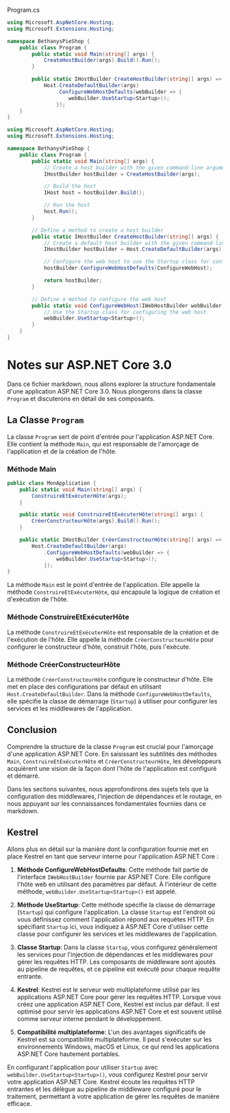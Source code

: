 Program.cs
```csharp
using Microsoft.AspNetCore.Hosting;
using Microsoft.Extensions.Hosting;

namespace BethanysPieShop {
    public class Program {
        public static void Main(string[] args) {
            CreateHostBuilder(args).Build().Run();
        }

        public static IHostBuilder CreateHostBuilder(string[] args) =>
            Host.CreateDefaultBuilder(args)
                .ConfigureWebHostDefaults(webBuilder => {
                    webBuilder.UseStartup<Startup>();
                });
    }
}
```

```csharp
using Microsoft.AspNetCore.Hosting;
using Microsoft.Extensions.Hosting;

namespace BethanysPieShop {
    public class Program {
        public static void Main(string[] args) {
            // Create a host builder with the given command-line arguments
            IHostBuilder hostBuilder = CreateHostBuilder(args);

            // Build the host
            IHost host = hostBuilder.Build();

            // Run the host
            host.Run();
        }

        // Define a method to create a host builder
        public static IHostBuilder CreateHostBuilder(string[] args) {
            // Create a default host builder with the given command-line arguments
            IHostBuilder hostBuilder = Host.CreateDefaultBuilder(args);

            // Configure the web host to use the Startup class for configuration
            hostBuilder.ConfigureWebHostDefaults(ConfigureWebHost);

            return hostBuilder;
        }

        // Define a method to configure the web host
        public static void ConfigureWebHost(IWebHostBuilder webBuilder) {
            // Use the Startup class for configuring the web host
            webBuilder.UseStartup<Startup>();
        }
    }
}

```
# Notes sur ASP.NET Core 3.0

Dans ce fichier markdown, nous allons explorer la structure fondamentale d'une application ASP.NET Core 3.0. Nous plongerons dans la classe `Program` et discuterons en détail de ses composants.

## La Classe `Program`

La classe `Program` sert de point d'entrée pour l'application ASP.NET Core. Elle contient la méthode `Main`, qui est responsable de l'amorçage de l'application et de la création de l'hôte.

### Méthode Main

```csharp
public class MonApplication {
    public static void Main(string[] args) {
        ConstruireEtExécuterHôte(args);
    }

    public static void ConstruireEtExécuterHôte(string[] args) {
        CréerConstructeurHôte(args).Build().Run();
    }

    public static IHostBuilder CréerConstructeurHôte(string[] args) =>
        Host.CreateDefaultBuilder(args)
            .ConfigureWebHostDefaults(webBuilder => {
                webBuilder.UseStartup<Startup>();
            });
}
```

La méthode `Main` est le point d'entrée de l'application. Elle appelle la méthode `ConstruireEtExécuterHôte`, qui encapsule la logique de création et d'exécution de l'hôte.

### Méthode ConstruireEtExécuterHôte

La méthode `ConstruireEtExécuterHôte` est responsable de la création et de l'exécution de l'hôte. Elle appelle la méthode `CréerConstructeurHôte` pour configurer le constructeur d'hôte, construit l'hôte, puis l'exécute.

### Méthode CréerConstructeurHôte

La méthode `CréerConstructeurHôte` configure le constructeur d'hôte. Elle met en place des configurations par défaut en utilisant `Host.CreateDefaultBuilder`. Dans la méthode `ConfigureWebHostDefaults`, elle spécifie la classe de démarrage (`Startup`) à utiliser pour configurer les services et les middlewares de l'application.

## Conclusion

Comprendre la structure de la classe `Program` est crucial pour l'amorçage d'une application ASP.NET Core. En saisissant les subtilités des méthodes `Main`, `ConstruireEtExécuterHôte` et `CréerConstructeurHôte`, les développeurs acquièrent une vision de la façon dont l'hôte de l'application est configuré et démarré.

Dans les sections suivantes, nous approfondirons des sujets tels que la configuration des middlewares, l'injection de dépendances et le routage, en nous appuyant sur les connaissances fondamentales fournies dans ce markdown.

## Kestrel
Allons plus en détail sur la manière dont la configuration fournie met en place Kestrel en tant que serveur interne pour l'application ASP.NET Core :

1. **Méthode ConfigureWebHostDefaults**: Cette méthode fait partie de l'interface `IWebHostBuilder` fournie par ASP.NET Core. Elle configure l'hôte web en utilisant des paramètres par défaut. À l'intérieur de cette méthode, `webBuilder.UseStartup<Startup>()` est appelé.

2. **Méthode UseStartup**: Cette méthode spécifie la classe de démarrage (`Startup`) qui configure l'application. La classe `Startup` est l'endroit où vous définissez comment l'application répond aux requêtes HTTP. En spécifiant `Startup` ici, vous indiquez à ASP.NET Core d'utiliser cette classe pour configurer les services et les middlewares de l'application.

3. **Classe Startup**: Dans la classe `Startup`, vous configurez généralement les services pour l'injection de dépendances et les middlewares pour gérer les requêtes HTTP. Les composants de middleware sont ajoutés au pipeline de requêtes, et ce pipeline est exécuté pour chaque requête entrante.

4. **Kestrel**: Kestrel est le serveur web multiplateforme utilisé par les applications ASP.NET Core pour gérer les requêtes HTTP. Lorsque vous créez une application ASP.NET Core, Kestrel est inclus par défaut. Il est optimisé pour servir les applications ASP.NET Core et est souvent utilisé comme serveur interne pendant le développement.

5. **Compatibilité multiplateforme**: L'un des avantages significatifs de Kestrel est sa compatibilité multiplateforme. Il peut s'exécuter sur les environnements Windows, macOS et Linux, ce qui rend les applications ASP.NET Core hautement portables.

En configurant l'application pour utiliser `Startup` avec `webBuilder.UseStartup<Startup>()`, vous configurez Kestrel pour servir votre application ASP.NET Core. Kestrel écoute les requêtes HTTP entrantes et les délègue au pipeline de middleware configuré pour le traitement, permettant à votre application de gérer les requêtes de manière efficace.